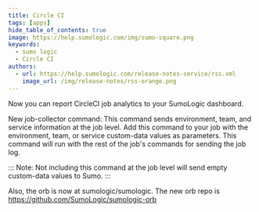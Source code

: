 ```yaml
---
title: Circle CI
tags: [apps]
hide_table_of_contents: true
image: https://help.sumologic.com/img/sumo-square.png
keywords:
  - sumo logic
  - Circle CI
authors:
  - url: https://help.sumologic.com/release-notes-service/rss.xml
    image_url: /img/release-notes/rss-orange.png
---
```


Now you can report CircleCI job analytics to your SumoLogic dashboard.

New job-collector command:
This command sends environment, team, and service information at the job level. Add this command to your job with the environment, team, or service custom-data values as parameters. This command will run with the rest of the job's commands for sending the job log.

:::
Note: Not including this command at the job level will send empty custom-data values to Sumo.
:::

Also, the orb is now at sumologic/sumologic. The new orb repo is https://github.com/SumoLogic/sumologic-orb
